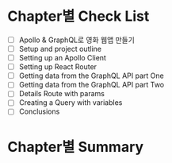 # Chapter별 Check List
- [ ] Apollo & GraphQL로 영화 웹앱 만들기
- [ ] Setup and project outline
- [ ] Setting up an Apollo Client
- [ ] Setting up React Router
- [ ] Getting data from the GraphQL API part One
- [ ] Getting data from the GraphQL API part Two
- [ ] Details Route with params
- [ ] Creating a Query with variables
- [ ] Conclusions

# Chapter별 Summary
